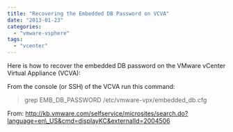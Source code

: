 ```yaml
---
title: "Recovering the Embedded DB Password on VCVA"
date: "2013-01-23"
categories: 
  - "vmware-vsphere"
tags: 
  - "vcenter"
---
```


Here is how to recover the embedded DB password on the VMware vCenter Virtual Appliance (VCVA):

From the console (or SSH) of the VCVA run this command:

> grep EMB_DB_PASSWORD /etc/vmware-vpx/embedded\_db.cfg

From: http://kb.vmware.com/selfservice/microsites/search.do?language=en\_US&cmd=displayKC&externalId=2004506
